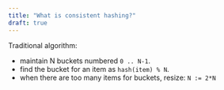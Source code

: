 ```yaml
---
title: "What is consistent hashing?"
draft: true
---
```


Traditional algorithm:

- maintain N buckets numbered `0 .. N-1`.
- find the bucket for an item as `hash(item) % N`.
- when there are too many items for buckets, resize:
  `N := 2*N`
